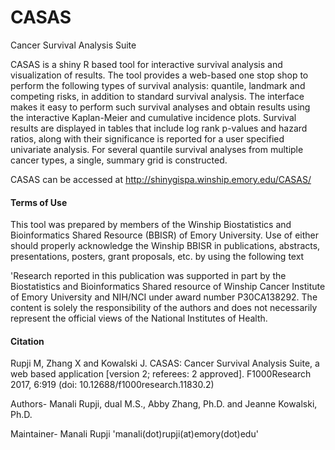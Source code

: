 # CASAS
Cancer Survival Analysis Suite

CASAS is a shiny R based tool for interactive survival analysis and visualization of results. The tool provides a web-based one stop shop to perform the following types of survival analysis:  quantile, landmark and competing risks, in addition to standard survival analysis.  The interface makes it easy to perform such survival analyses and obtain results using the interactive Kaplan-Meier and cumulative incidence plots.  Survival results are displayed in tables that include log rank p-values and hazard ratios, along with their significance is reported for a user specified univariate analysis.  For several quantile survival analyses from multiple cancer types, a single, summary grid is constructed.

CASAS can be accessed at http://shinygispa.winship.emory.edu/CASAS/


#### Terms of Use
This tool was prepared by members of the Winship Biostatistics and Bioinformatics Shared Resource (BBISR) of Emory University. Use of either should properly acknowledge the Winship BBISR in publications, abstracts, presentations, posters, grant proposals, etc. by using the following text

'Research reported in this publication was supported in part by the Biostatistics and Bioinformatics Shared resource of Winship Cancer Institute of Emory University and NIH/NCI under award number P30CA138292. The content is solely the responsibility of the authors and does not necessarily represent the official views of the National Institutes of Health.

#### Citation
Rupji M, Zhang X and Kowalski J. CASAS: Cancer Survival Analysis Suite, a web based application [version 2; referees: 2 approved]. F1000Research 2017, 6:919 (doi: 10.12688/f1000research.11830.2)

Authors- Manali Rupji, dual M.S., Abby Zhang, Ph.D. and Jeanne Kowalski, Ph.D.

Maintainer- Manali Rupji 'manali(dot)rupji(at)emory(dot)edu'
